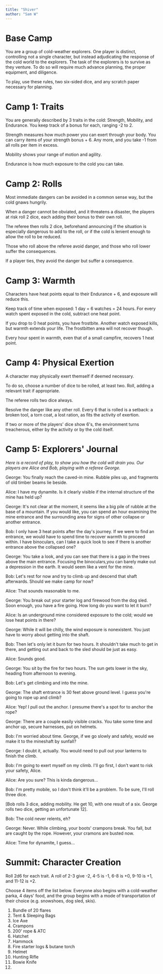```yaml
---
title: "Shiver"
author: "Sam W"
---
```


# Base Camp

You are a group of cold-weather explorers. One player is distinct, controlling not a single character, but instead adjudicating the response of the cold world to the explorers. The task of the explorers is to survive as they venture. To do so will require much advance planning, the proper equipment, and diligence.

To play, use these rules, two six-sided dice, and any scratch paper necessary for planning.

# Camp 1: Traits

You are generally described by 3 traits in the cold: Strength, Mobility, and Endurance. You keep track of a bonus for each, ranging -2 to 2.

Strength measures how much power you can exert through your body. You can carry items of your strength bonus + 6. Any more, and you take -1 from all rolls per item in excess.

Mobility shows your range of motion and agility.

Endurance is how much exposure to the cold you can take.

# Camp 2: Rolls

Most immediate dangers can be avoided in a common sense way, but the cold gnaws hungrily. 

When a danger cannot be obviated, and it threatens a disaster, the players at risk roll 2 dice, each adding their bonus to their own roll. 

The referee then rolls 2 dice, beforehand announcing if the situation is especially dangerous to add to the roll, or if the cold is lenient enough to allow the roll to be reduced.

Those who roll above the referee avoid danger, and those who roll lower suffer the consequences. 

If a player ties, they avoid the danger but suffer a consequence.

# Camp 3: Warmth

Characters have heat points equal to their Endurance + 6, and exposure will reduce this.

Keep track of time when exposed: 1 day = 6 watches = 24 hours. For every watch spent exposed in the cold, subtract one heat point.

If you drop to 0 heat points, you have frostbite. Another watch exposed kills, but warmth extends your life. The frostbitten area will not recover though.

Every hour spent in warmth, even that of a small campfire, recovers 1 heat point.

# Camp 4: Physical Exertion

A character may physically exert themself if deemed necessary.

To do so, choose a number of dice to be rolled, at least two. Roll, adding a relevant trait if appropriate.

The referee rolls two dice always.

Resolve the danger like any other roll. Every 6 that is rolled is a setback: a broken tool, a torn coat, a lost ration, as fits the activity of exertion.

If two or more of the players' dice show 6's, the environment turns treacherous, either by the activity or by the cold itself.

# Camp 5: Explorers' Journal

*Here is a record of play, to show you how the cold will drain you. Our players are Alice and Bob, playing with a referee George.*

George: You finally reach the caved-in mine. Rubble piles up, and fragments of old timber beams lie beside.

Alice: I have my dynamite. Is it clearly visible if the internal structure of the mine has held up?

George: It's not clear at the moment, it seems like a big pile of rubble at the base of a mountain. If you would like, you can spend an hour examining the mine entrance and the surrounding area for signs of other collapse or another entrance.

Bob: I only have 3 heat points after the day's journey. If we were to find an entrance, we would have to spend time to recover warmth to proceed within. I have binoculars, can I take a quick look to see if there is another entrance above the collapsed one?

George: You take a look, and you can see that there is a gap in the trees above the main entrance. Focusing the binoculars,you can barely make out a depression in the earth. It would seem like a vent for the mine.

Bob: Let's rest for now and try to climb up and descend that shaft afterwards. Should we make camp for now?

Alice: That sounds reasonable to me.

George: You break out your starter log and firewood from the dog sled. Soon enough, you have a fire going. How long do you want to let it burn?

Alice: Is an underground mine considered exposure to the cold; would we lose heat points in there?

George: While it will be chilly, the wind exposure is nonexistent. You just have to worry about getting into the shaft.

Bob: Then let's only let it burn for two hours. It shouldn't take much to get in there, and getting out and back to the sled should be just as easy.

Alice: Sounds good.

George: You sit by the fire for two hours. The sun gets lower in the sky, heading from afternoon to evening.

Bob: Let's get climbing and into the mine. 

George: The shaft entrance is 30 feet above ground level. I guess you're going to rope up and climb?

Alice: Yep! I pull out the anchor. I presume there's a spot for to anchor the rope?

George: There are a couple easily visible cracks. You take some time and anchor up, secure harnesses, put on helmets.

Bob: I'm worried about time. George, if we go slowly and safely, would we make it to the mineshaft by sunfall?

George: I doubt it, actually. You would need to pull out your lanterns to finish the climb.

Bob: I'm going to exert myself on my climb. I'll go first, I don't want to risk your safety, Alice.

Alice: Are you sure? This is kinda dangerous...

Bob: I'm pretty mobile, so I don't think it'll be a problem. To be sure, I'll roll three dice.

[Bob rolls 3 dice, adding mobility. He get 10, with one result of a six. George rolls two dice, getting an unfortunate 12].

Bob: The cold never relents, eh?

George: Never. While climbing, your boots' crampons break. You fall, but are caught by the rope. However, your cramons are busted now.

Alice: Time for dynamite, I guess...

# Summit: Character Creation

Roll 2d6 for each trait. A roll of 2-3 give -2, 4-5 is -1, 6-8 is +0, 9-10 is +1, and 11-12 is +2. 

Choose 4 items off the list below. Everyone also begins with a cold-weather parka, 4 days' food, and the group begins with a mode of transportation of their choice (e.g. snowshoes, dog sled, skis).

1. Bundle of 20 flares
2. Tent & Sleeping Bags
3. Ice Axe
4. Crampons
5. 200' rope & ATC
6. Hatchet
7. Hammock
8. Fire starter logs & butane torch
9. Helmet
10. Hunting Rifle
11. Bowie Knife
12. 
